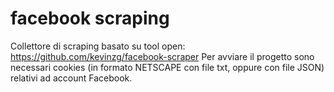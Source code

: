 # facebook scraping
Collettore di scraping basato su tool open: https://github.com/kevinzg/facebook-scraper
Per avviare il progetto sono necessari cookies (in formato NETSCAPE con file txt, oppure con file JSON) relativi ad account Facebook.
